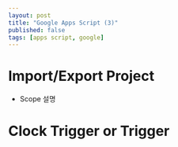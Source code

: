 ```yaml
---
layout: post
title: "Google Apps Script (3)"
published: false
tags: [apps script, google]
---
```


# Import/Export Project

- Scope 설명


# Clock Trigger or Trigger

